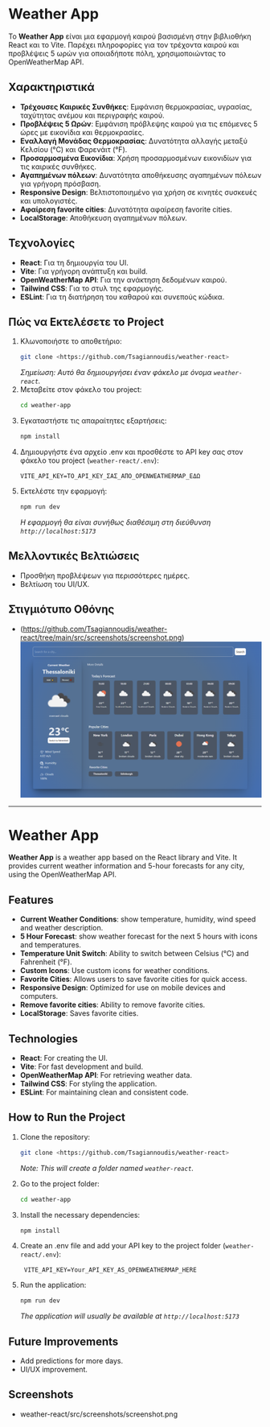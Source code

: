 # Weather App

Το **Weather App** είναι μια εφαρμογή καιρού βασισμένη στην βιβλιοθήκη React και το Vite. Παρέχει πληροφορίες για τον τρέχοντα καιρού και προβλέψεις 5 ωρών για οποιαδήποτε πόλη, χρησιμοποιώντας το OpenWeatherMap API.

## Χαρακτηριστικά

- **Τρέχουσες Καιρικές Συνθήκες**: Εμφάνιση θερμοκρασίας, υγρασίας, ταχύτητας ανέμου και περιγραφής καιρού.
- **Προβλέψεις 5 Ωρών**: Εμφάνιση πρόβλεψης καιρού για τις επόμενες 5 ώρες με εικονίδια και θερμοκρασίες.
- **Εναλλαγή Μονάδας Θερμοκρασίας**: Δυνατότητα αλλαγής μεταξύ Κελσίου (°C) και Φαρενάιτ (°F).
- **Προσαρμοσμένα Εικονίδια**: Χρήση προσαρμοσμένων εικονιδίων για τις καιρικές συνθήκες.
- **Αγαπημένων πόλεων**: Δυνατότητα αποθήκευσης αγαπημένων πόλεων για γρήγορη πρόσβαση.
- **Responsive Design**: Βελτιστοποιημένο για χρήση σε κινητές συσκευές και υπολογιστές.
- **Αφαίρεση favorite cities**: Δυνατότητα αφαίρεση favorite cities.
- **LocalStorage**: Αποθήκευση αγαπημένων πόλεων.

## Τεχνολογίες

- **React**: Για τη δημιουργία του UI.
- **Vite**: Για γρήγορη ανάπτυξη και build.
- **OpenWeatherMap API**: Για την ανάκτηση δεδομένων καιρού.
- **Tailwind CSS**: Για το στυλ της εφαρμογής.
- **ESLint**: Για τη διατήρηση του καθαρού και συνεπούς κώδικα.

## Πώς να Εκτελέσετε το Project

1. Κλωνοποιήστε το αποθετήριο:
   ```bash
   git clone <https://github.com/Tsagiannoudis/weather-react>
   ```
   *Σημείωση: Αυτό θα δημιουργήσει έναν φάκελο με όνομα `weather-react`.*
2. Μεταβείτε στον φάκελο του project:
   ```bash
   cd weather-app
   
3. Εγκαταστήστε τις απαραίτητες εξαρτήσεις:
   ```bash
   npm install
   
4. Δημιουργήστε ένα αρχείο .env και προσθέστε το API key σας στον φάκελο του project (`weather-react/.env`):
   ```env
   VITE_API_KEY=ΤΟ_API_KEY_ΣΑΣ_ΑΠΟ_OPENWEATHERMAP_ΕΔΩ
   
5. Εκτελέστε την εφαρμογή:
   ```bash
   npm run dev
   ```
   *Η εφαρμογή θα είναι συνήθως διαθέσιμη στη διεύθυνση `http://localhost:5173`*


## Μελλοντικές Βελτιώσεις 
- Προσθήκη προβλέψεων για περισσότερες ημέρες.
- Βελτίωση του UI/UX.

## Στιγμιότυπο Οθόνης
- (https://github.com/Tsagiannoudis/weather-react/tree/main/src/screenshots/screenshot.png)
![Στυγμιότυπο αρχικής Οθόνης](src/screenshots/screenshot.png)


------------------------------------------------------------------------------------

# Weather App

**Weather App** is a weather app based on the React library and Vite. It provides current weather information and 5-hour forecasts for any city, using the OpenWeatherMap API.

## Features

- **Current Weather Conditions**: show temperature, humidity, wind speed and weather description.
- **5 Hour Forecast**: show weather forecast for the next 5 hours with icons and temperatures.
- **Temperature Unit Switch**: Ability to switch between Celsius (°C) and Fahrenheit (°F).
- **Custom Icons**: Use custom icons for weather conditions.
- **Favorite Cities**: Allows users to save favorite cities for quick access.
- **Responsive Design**: Optimized for use on mobile devices and computers.
- **Remove favorite cities**: Ability to remove favorite cities.
- **LocalStorage**: Saves favorite cities.

## Technologies

- **React**: For creating the UI.
- **Vite**: For fast development and build.
- **OpenWeatherMap API**: For retrieving weather data.
- **Tailwind CSS**: For styling the application.
- **ESLint**: For maintaining clean and consistent code.

## How to Run the Project

1. Clone the repository:
   ```bash
   git clone <https://github.com/Tsagiannoudis/weather-react>
   ```
   *Note: This will create a folder named `weather-react`.*
2. Go to the project folder:
   ```bash
   cd weather-app
   
3. Install the necessary dependencies:
   ```bash
   npm install
   
4. Create an .env file and add your API key to the project folder (`weather-react/.env`):
   ```env
    VITE_API_KEY=Your_API_KEY_AS_OPENWEATHERMAP_HERE
   
5. Run the application:
   ```bash
   npm run dev
    ```

   *The application will usually be available at `http://localhost:5173`*

## Future Improvements 
- Add predictions for more days.
- UI/UX improvement.

## Screenshots
- weather-react/src/screenshots/screenshot.png